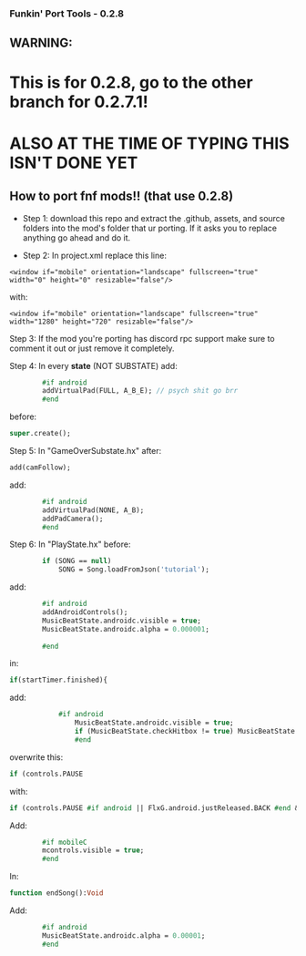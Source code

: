 ### Funkin' Port Tools - 0.2.8

## WARNING: 

# This is for 0.2.8, go to the other branch for 0.2.7.1!

# ALSO AT THE TIME OF TYPING THIS ISN'T DONE YET 

## How to port fnf mods!! (that use 0.2.8)

* Step 1: download this repo and extract the .github, assets, and source folders into the mod's folder that ur porting. If it asks you to replace anything go ahead and do it.

* Step 2: In project.xml replace this line:
```
<window if="mobile" orientation="landscape" fullscreen="true" width="0" height="0" resizable="false"/>
```
with: 
```
<window if="mobile" orientation="landscape" fullscreen="true" width="1280" height="720" resizable="false"/>

```

Step 3: If the mod you're porting has discord rpc support make sure to comment it out or just remove it completely.

Step 4: In every **state** (NOT SUBSTATE) add: 
```haxe
		#if android
		addVirtualPad(FULL, A_B_E); // psych shit go brr
		#end
```         
before:
```haxe
super.create();
```

Step 5: In "GameOverSubstate.hx" after: 
```haxe
add(camFollow);
``` 
add: 
```haxe
		#if android
		addVirtualPad(NONE, A_B);
		addPadCamera();
		#end
```    

Step 6: In "PlayState.hx" before:

```haxe
		if (SONG == null)
			SONG = Song.loadFromJson('tutorial');
``` 
add:
```haxe
		#if android
		addAndroidControls();
		MusicBeatState.androidc.visible = true;
		MusicBeatState.androidc.alpha = 0.000001;
		
		#end
```
in:
```haxe
if(startTimer.finished){
```
add: 
```haxe
		    #if android
    		    MusicBeatState.androidc.visible = true;
    			if (MusicBeatState.checkHitbox != true) MusicBeatState.androidc.alpha = 1;
    		    #end
``` 
overwrite this: 

```haxe
if (controls.PAUSE
```

with: 
```haxe
if (controls.PAUSE #if android || FlxG.android.justReleased.BACK #end && startedCountdown && canPause)
```
Add:

```haxe
		#if mobileC
		mcontrols.visible = true;
		#end
```

In: 
```haxe
function endSong():Void
```
Add:

```haxe
        #if android
		MusicBeatState.androidc.alpha = 0.00001;
		#end
```
